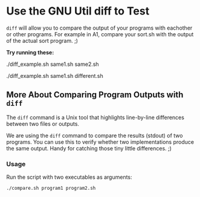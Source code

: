 # Use the GNU Util diff to Test

`diff` will allow you to compare the output of your programs with eachother or other programs. For example in A1, compare your sort.sh with the output of the actual sort program. ;)

**Try running these:**

./diff_example.sh same1.sh same2.sh 

./diff_example.sh same1.sh different.sh


## More About Comparing Program Outputs with `diff`

The `diff` command is a Unix tool that highlights line-by-line differences between two files or outputs.  

We are using the `diff` command to compare the results (stdout) of two programs. You can use this to verify whether two implementations produce the same output. Handy for catching those tiny little differences. ;)

### Usage

Run the script with two executables as arguments:

```bash
./compare.sh program1 program2.sh

